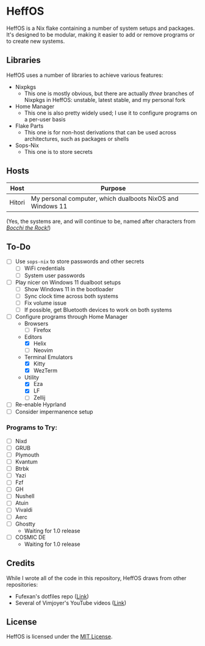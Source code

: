 # HeffOS
HeffOS is a Nix flake containing a number of system setups and packages.
It's designed to be modular, making it easier to add or remove programs or to create new systems.

## Libraries
HeffOS uses a number of libraries to achieve various features:
- Nixpkgs
  - This one is mostly obvious, but there are actually *three* branches of Nixpkgs in HeffOS: unstable, latest stable, and my personal fork
- Home Manager
  - This one is also pretty widely used; I use it to configure programs on a per-user basis
- Flake Parts
  - This one is for non-host derivations that can be used across architectures, such as packages or shells
- Sops-Nix
  - This one is to store secrets

## Hosts
| Host | Purpose |
|-|-|
| Hitori | My personal computer, which dualboots NixOS and Windows 11 |

(Yes, the systems are, and will continue to be, named after characters from [*Bocchi the Rock!*](https://en.wikipedia.org/wiki/Bocchi_the_Rock%21))

## To-Do
- [ ] Use `sops-nix` to store passwords and other secrets
  - [ ] WiFi credentials
  - [ ] System user passwords
- [ ] Play nicer on Windows 11 dualboot setups
  - [ ] Show Windows 11 in the bootloader
  - [ ] Sync clock time across both systems
  - [ ] Fix volume issue
  - [ ] If possible, get Bluetooth devices to work on both systems
- [ ] Configure programs through Home Manager
  - Browsers
    - [ ] Firefox
  - Editors
    - [x] Helix
    - [ ] Neovim
  - Terminal Emulators
    - [x] Kitty
    - [x] WezTerm
  - Utility
    - [x] Eza
    - [x] LF 
    - [ ] Zellij
- [ ] Re-enable Hyprland
- [ ] Consider impermanence setup

### Programs to Try:
- [ ] Nixd
- [ ] GRUB
- [ ] Plymouth
- [ ] Kvantum
- [ ] Btrbk
- [ ] Yazi
- [ ] Fzf
- [ ] GH
- [ ] Nushell
- [ ] Atuin
- [ ] Vivaldi
- [ ] Aerc
- [ ] Ghostty
  - Waiting for 1.0 release
- [ ] COSMIC DE
  - Waiting for 1.0 release

## Credits
While I wrote all of the code in this repository, HeffOS draws from other repositories:
- Fufexan's dotfiles repo ([Link](https://github.com/fufexan/dotfiles))
- Several of Vimjoyer's YouTube videos ([Link](https://www.youtube.com/channel/UC_zBdZ0_H_jn41FDRG7q4Tw))

## License
HeffOS is licensed under the [MIT License](./LICENSE).
